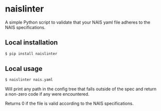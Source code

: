 # naislinter

A simple Python script to validate that your NAIS yaml file adheres to the NAIS specifications.

## Local installation

```bash
$ pip install naislinter
```

## Local usage

```bash
$ naislinter nais.yaml
```

Will print any path in the config tree that falls outside of the spec and return a non-zero code if any were encountered.

Returns 0 if the file is valid according to the NAIS specifications.